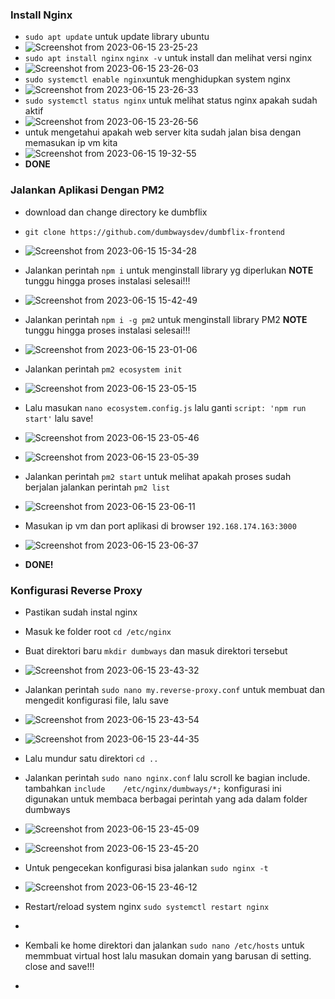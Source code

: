 ### Install Nginx
-  ```sudo apt update``` untuk update library ubuntu
-  ![Screenshot from 2023-06-15 23-25-23](https://github.com/galantixa/devops17-dumbways-galantixa/assets/92994294/095c88a0-7711-44cb-a707-05bfa8d05405)
-  ```sudo apt install nginx``` ```nginx -v``` untuk install dan melihat versi nginx
-  ![Screenshot from 2023-06-15 23-26-03](https://github.com/galantixa/devops17-dumbways-galantixa/assets/92994294/cb3c7623-6734-463a-899d-8de7fdfec75f)
-  ```sudo systemctl enable nginx```untuk menghidupkan system nginx
-  ![Screenshot from 2023-06-15 23-26-33](https://github.com/galantixa/devops17-dumbways-galantixa/assets/92994294/5743eac4-4f6f-410c-b02c-f1db5267bb05)
-  ```sudo systemctl status nginx``` untuk melihat status nginx apakah sudah aktif
-  ![Screenshot from 2023-06-15 23-26-56](https://github.com/galantixa/devops17-dumbways-galantixa/assets/92994294/2f81ab68-3ceb-423a-940d-d37f56891806)
-  untuk mengetahui apakah web server kita sudah jalan bisa dengan memasukan ip vm kita
-  ![Screenshot from 2023-06-15 19-32-55](https://github.com/galantixa/devops17-dumbways-galantixa/assets/92994294/58379aae-8415-4b7e-a1fb-a6326e252860)
-  **DONE**

### Jalankan Aplikasi Dengan PM2
- download dan change directory ke dumbflix
- ```git clone https://github.com/dumbwaysdev/dumbflix-frontend```
- ![Screenshot from 2023-06-15 15-34-28](https://github.com/galantixa/devops17-dumbways-galantixa/assets/92994294/345bc973-a360-4266-b2ec-ab02080b1257)
- Jalankan perintah ```npm i``` untuk menginstall library yg diperlukan **NOTE** tunggu hingga proses instalasi selesai!!!
- ![Screenshot from 2023-06-15 15-42-49](https://github.com/galantixa/devops17-dumbways-galantixa/assets/92994294/ce9c81d6-4f7a-44e2-8945-099de824477d)
- Jalankan perintah ```npm i -g pm2``` untuk menginstall library PM2 **NOTE** tunggu hingga proses instalasi selesai!!!
- ![Screenshot from 2023-06-15 23-01-06](https://github.com/galantixa/devops17-dumbways-galantixa/assets/92994294/f6e38c35-7c94-4355-a2bc-9e8072bf7be7)
- Jalankan perintah ```pm2 ecosystem init```
- ![Screenshot from 2023-06-15 23-05-15](https://github.com/galantixa/devops17-dumbways-galantixa/assets/92994294/4a3cdbd3-b58d-4cfe-bf36-c5cedfba2056)

- Lalu masukan ```nano ecosystem.config.js``` lalu ganti ```script: 'npm run start'``` lalu save!
- ![Screenshot from 2023-06-15 23-05-46](https://github.com/galantixa/devops17-dumbways-galantixa/assets/92994294/7d3018c6-e0a1-4df0-89da-3f3e7c4d4f7f)
- ![Screenshot from 2023-06-15 23-05-39](https://github.com/galantixa/devops17-dumbways-galantixa/assets/92994294/69030f07-5a85-4854-9ea8-b06b102e8d54)
- Jalankan perintah ```pm2 start``` untuk melihat apakah proses sudah berjalan jalankan perintah ```pm2 list```
- ![Screenshot from 2023-06-15 23-06-11](https://github.com/galantixa/devops17-dumbways-galantixa/assets/92994294/f4e59007-e115-4f07-8d63-c1f1ee49ab94)
- Masukan ip vm dan port aplikasi di browser ```192.168.174.163:3000```
- ![Screenshot from 2023-06-15 23-06-37](https://github.com/galantixa/devops17-dumbways-galantixa/assets/92994294/462c14de-3c4c-4564-a6f3-b23e2735951c)
- **DONE!**
### Konfigurasi Reverse Proxy
- Pastikan sudah instal nginx
- Masuk ke folder root ```cd /etc/nginx```
- Buat direktori baru ```mkdir dumbways``` dan masuk direktori tersebut
- ![Screenshot from 2023-06-15 23-43-32](https://github.com/galantixa/devops17-dumbways-galantixa/assets/92994294/5afd6a78-3ae1-4a7e-8a27-e649b85e5e37)
- Jalankan perintah ```sudo nano my.reverse-proxy.conf``` untuk membuat dan mengedit konfigurasi file, lalu save
- ![Screenshot from 2023-06-15 23-43-54](https://github.com/galantixa/devops17-dumbways-galantixa/assets/92994294/0770396b-c95b-4629-8184-8ecbc60259f7)
- ![Screenshot from 2023-06-15 23-44-35](https://github.com/galantixa/devops17-dumbways-galantixa/assets/92994294/0c9754c0-9709-4386-9d84-5acb137fc946)

- Lalu mundur satu direktori ```cd ..```
- Jalankan perintah ```sudo nano nginx.conf``` lalu scroll ke bagian include. tambahkan ```include    /etc/nginx/dumbways/*;``` konfigurasi ini digunakan untuk membaca berbagai perintah yang ada dalam folder dumbways
- ![Screenshot from 2023-06-15 23-45-09](https://github.com/galantixa/devops17-dumbways-galantixa/assets/92994294/b24b3759-0357-4028-b264-0a5eaa563e3a)
- ![Screenshot from 2023-06-15 23-45-20](https://github.com/galantixa/devops17-dumbways-galantixa/assets/92994294/a68733aa-7bd5-41ca-9e50-5f7088ac9872)

- Untuk pengecekan konfigurasi bisa jalankan ```sudo nginx -t```
- ![Screenshot from 2023-06-15 23-46-12](https://github.com/galantixa/devops17-dumbways-galantixa/assets/92994294/1e8118c1-7258-4af3-a6ac-12d890240a96)
- Restart/reload system nginx ```sudo systemctl restart nginx```
- 
- Kembali ke home direktori dan jalankan ```sudo nano /etc/hosts``` untuk memmbuat virtual host lalu masukan domain yang barusan di setting. close and save!!!
- 
